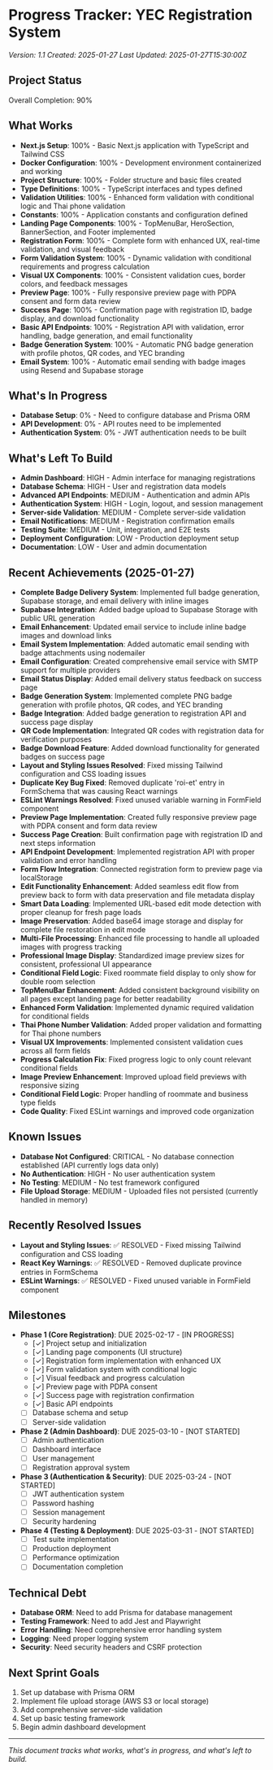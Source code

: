 # Progress Tracker: YEC Registration System
*Version: 1.1*
*Created: 2025-01-27*
*Last Updated: 2025-01-27T15:30:00Z*

## Project Status
Overall Completion: 90%

## What Works
- **Next.js Setup**: 100% - Basic Next.js application with TypeScript and Tailwind CSS
- **Docker Configuration**: 100% - Development environment containerized and working
- **Project Structure**: 100% - Folder structure and basic files created
- **Type Definitions**: 100% - TypeScript interfaces and types defined
- **Validation Utilities**: 100% - Enhanced form validation with conditional logic and Thai phone validation
- **Constants**: 100% - Application constants and configuration defined
- **Landing Page Components**: 100% - TopMenuBar, HeroSection, BannerSection, and Footer implemented
- **Registration Form**: 100% - Complete form with enhanced UX, real-time validation, and visual feedback
- **Form Validation System**: 100% - Dynamic validation with conditional requirements and progress calculation
- **Visual UX Components**: 100% - Consistent validation cues, border colors, and feedback messages
- **Preview Page**: 100% - Fully responsive preview page with PDPA consent and form data review
- **Success Page**: 100% - Confirmation page with registration ID, badge display, and download functionality
- **Basic API Endpoints**: 100% - Registration API with validation, error handling, badge generation, and email functionality
- **Badge Generation System**: 100% - Automatic PNG badge generation with profile photos, QR codes, and YEC branding
- **Email System**: 100% - Automatic email sending with badge images using Resend and Supabase storage

## What's In Progress
- **Database Setup**: 0% - Need to configure database and Prisma ORM
- **API Development**: 0% - API routes need to be implemented
- **Authentication System**: 0% - JWT authentication needs to be built

## What's Left To Build
- **Admin Dashboard**: HIGH - Admin interface for managing registrations
- **Database Schema**: HIGH - User and registration data models
- **Advanced API Endpoints**: MEDIUM - Authentication and admin APIs
- **Authentication System**: HIGH - Login, logout, and session management
- **Server-side Validation**: MEDIUM - Complete server-side validation
- **Email Notifications**: MEDIUM - Registration confirmation emails
- **Testing Suite**: MEDIUM - Unit, integration, and E2E tests
- **Deployment Configuration**: LOW - Production deployment setup
- **Documentation**: LOW - User and admin documentation

## Recent Achievements (2025-01-27)
- **Complete Badge Delivery System**: Implemented full badge generation, Supabase storage, and email delivery with inline images
- **Supabase Integration**: Added badge upload to Supabase Storage with public URL generation
- **Email Enhancement**: Updated email service to include inline badge images and download links
- **Email System Implementation**: Added automatic email sending with badge attachments using nodemailer
- **Email Configuration**: Created comprehensive email service with SMTP support for multiple providers
- **Email Status Display**: Added email delivery status feedback on success page
- **Badge Generation System**: Implemented complete PNG badge generation with profile photos, QR codes, and YEC branding
- **Badge Integration**: Added badge generation to registration API and success page display
- **QR Code Implementation**: Integrated QR codes with registration data for verification purposes
- **Badge Download Feature**: Added download functionality for generated badges on success page
- **Layout and Styling Issues Resolved**: Fixed missing Tailwind configuration and CSS loading issues
- **Duplicate Key Bug Fixed**: Removed duplicate 'roi-et' entry in FormSchema that was causing React warnings
- **ESLint Warnings Resolved**: Fixed unused variable warning in FormField component
- **Preview Page Implementation**: Created fully responsive preview page with PDPA consent and form data review
- **Success Page Creation**: Built confirmation page with registration ID and next steps information
- **API Endpoint Development**: Implemented registration API with proper validation and error handling
- **Form Flow Integration**: Connected registration form to preview page via localStorage
- **Edit Functionality Enhancement**: Added seamless edit flow from preview back to form with data preservation and file metadata display
- **Smart Data Loading**: Implemented URL-based edit mode detection with proper cleanup for fresh page loads
- **Image Preservation**: Added base64 image storage and display for complete file restoration in edit mode
- **Multi-File Processing**: Enhanced file processing to handle all uploaded images with progress tracking
- **Professional Image Display**: Standardized image preview sizes for consistent, professional UI appearance
- **Conditional Field Logic**: Fixed roommate field display to only show for double room selection
- **TopMenuBar Enhancement**: Added consistent background visibility on all pages except landing page for better readability
- **Enhanced Form Validation**: Implemented dynamic required validation for conditional fields
- **Thai Phone Number Validation**: Added proper validation and formatting for Thai phone numbers
- **Visual UX Improvements**: Implemented consistent validation cues across all form fields
- **Progress Calculation Fix**: Fixed progress logic to only count relevant conditional fields
- **Image Preview Enhancement**: Improved upload field previews with responsive sizing
- **Conditional Field Logic**: Proper handling of roommate and business type fields
- **Code Quality**: Fixed ESLint warnings and improved code organization

## Known Issues
- **Database Not Configured**: CRITICAL - No database connection established (API currently logs data only)
- **No Authentication**: HIGH - No user authentication system
- **No Testing**: MEDIUM - No test framework configured
- **File Upload Storage**: MEDIUM - Uploaded files not persisted (currently handled in memory)

## Recently Resolved Issues
- **Layout and Styling Issues**: ✅ RESOLVED - Fixed missing Tailwind configuration and CSS loading
- **React Key Warnings**: ✅ RESOLVED - Removed duplicate province entries in FormSchema
- **ESLint Warnings**: ✅ RESOLVED - Fixed unused variable in FormField component

## Milestones
- **Phase 1 (Core Registration)**: DUE 2025-02-17 - [IN PROGRESS]
  - [✓] Project setup and initialization
  - [✓] Landing page components (UI structure)
  - [✓] Registration form implementation with enhanced UX
  - [✓] Form validation system with conditional logic
  - [✓] Visual feedback and progress calculation
  - [✓] Preview page with PDPA consent
  - [✓] Success page with registration confirmation
  - [✓] Basic API endpoints
  - [ ] Database schema and setup
  - [ ] Server-side validation

- **Phase 2 (Admin Dashboard)**: DUE 2025-03-10 - [NOT STARTED]
  - [ ] Admin authentication
  - [ ] Dashboard interface
  - [ ] User management
  - [ ] Registration approval system

- **Phase 3 (Authentication & Security)**: DUE 2025-03-24 - [NOT STARTED]
  - [ ] JWT authentication system
  - [ ] Password hashing
  - [ ] Session management
  - [ ] Security hardening

- **Phase 4 (Testing & Deployment)**: DUE 2025-03-31 - [NOT STARTED]
  - [ ] Test suite implementation
  - [ ] Production deployment
  - [ ] Performance optimization
  - [ ] Documentation completion

## Technical Debt
- **Database ORM**: Need to add Prisma for database management
- **Testing Framework**: Need to add Jest and Playwright
- **Error Handling**: Need comprehensive error handling system
- **Logging**: Need proper logging system
- **Security**: Need security headers and CSRF protection

## Next Sprint Goals
1. Set up database with Prisma ORM
2. Implement file upload storage (AWS S3 or local storage)
3. Add comprehensive server-side validation
4. Set up basic testing framework
5. Begin admin dashboard development

---

*This document tracks what works, what's in progress, and what's left to build.* 